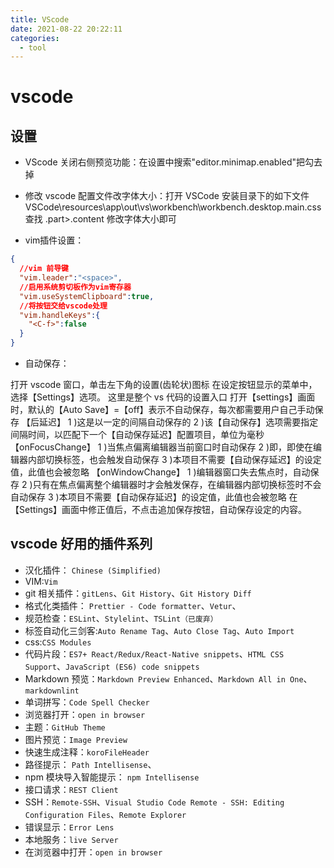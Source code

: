 ```yaml
---
title: VScode
date: 2021-08-22 20:22:11
categories:
  - tool
---
```


# vscode

## 设置

- VScode 关闭右侧预览功能：在设置中搜索"editor.minimap.enabled"把勾去掉

- 修改 vscode 配置文件改字体大小：打开 VSCode 安装目录下的如下文件 VSCode\resources\app\out\vs\workbench\workbench.desktop.main.css 查找 .part>.content 修改字体大小即可

- vim插件设置：

```json
{
  //vim 前导键
  "vim.leader":"<space>",
  //启用系统剪切板作为vim寄存器
  "vim.useSystemClipboard":true,
  //将按钮交给vscode处理
  "vim.handleKeys":{
    "<C-f>":false
  }
}
```

- 自动保存：

打开 vscode 窗口，单击左下角的设置(齿轮状)图标
在设定按钮显示的菜单中，选择【Settings】选项。 这里是整个 vs 代码的设置入口
打开【settings】画面时，默认的【Auto Save】=【off】表示不自动保存，每次都需要用户自己手动保存
【后延迟】
1 )这是以一定的间隔自动保存的
2 )该【自动保存】选项需要指定间隔时间，以匹配下一个【自动保存延迟】配置项目，单位为毫秒
【onFocusChange】
1 )当焦点偏离编辑器当前窗口时自动保存
2 )即，即使在编辑器内部切换标签，也会触发自动保存
3 )本项目不需要【自动保存延迟】的设定值，此值也会被忽略
【onWindowChange】
1 )编辑器窗口失去焦点时，自动保存
2 )只有在焦点偏离整个编辑器时才会触发保存，在编辑器内部切换标签时不会自动保存
3 )本项目不需要【自动保存延迟】的设定值，此值也会被忽略
在【Settings】画面中修正值后，不点击追加保存按钮，自动保存设定的内容。

## vscode 好用的插件系列

- 汉化插件： `Chinese (Simplified)`
- VIM:`Vim`
- git 相关插件：`gitLens`、`Git History`、`Git History Diff`
- 格式化类插件： `Prettier - Code formatter`、`Vetur`、
- 规范检查：`ESLint`、`Stylelint`、`TSLint（已废弃）`
- 标签自动化三剑客:`Auto Rename Tag`、`Auto Close Tag`、`Auto Import`
- css:`CSS Modules`
- 代码片段：`ES7+ React/Redux/React-Native snippets`、`HTML CSS Support`、`JavaScript (ES6) code snippets`
- Markdown 预览：`Markdown Preview Enhanced`、`Markdown All in One`、`markdownlint`
- 单词拼写：`Code Spell Checker`
- 浏览器打开：`open in browser`
- 主题：`GitHub Theme`
- 图片预览：`Image Preview`
- 快速生成注释：`koroFileHeader`
- 路径提示： `Path Intellisense`、
- npm 模块导入智能提示： `npm Intellisense`
- 接口请求：`REST Client`
- SSH：`Remote-SSH`、`Visual Studio Code Remote - SSH: Editing Configuration Files`、`Remote Explorer`
- 错误显示：`Error Lens`
- 本地服务：`live Server`
- 在浏览器中打开：`open in browser`
